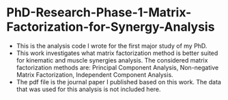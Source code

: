 # PhD-Research-Phase-1-Matrix-Factorization-for-Synergy-Analysis

- This is the analysis code I wrote for the first major study of my PhD.
- This work investigates what matrix factorization method is better suited for kinematic and muscle synergies analysis. 
The considered matrix factorization methods are: Principal Component Analysis, Non-negative Matrix Factorization, Independent Component Analysis.
- The pdf file is the journal paper I published based on this work. The data that was used for this analysis is not included here. 
